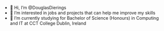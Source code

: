 - 👋 Hi, I’m @DouglasDierings
- 👀 I’m interested in jobs and projects that can help me improve my skills
- 🌱 I’m currently studying for Bachelor of Science (Honours) in Computing and IT at CCT College Dublin, Ireland

<!---
DouglasDierings/DouglasDierings is a ✨ special ✨ repository because its `README.md` (this file) appears on your GitHub profile.
You can click the Preview link to take a look at your changes.
--->
